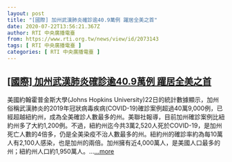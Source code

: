 ```yaml
---
layout: post
title: "[國際] 加州武漢肺炎確診逾40.9萬例 躍居全美之首"
date: 2020-07-22T13:56:21.367Z
author: RTI 中央廣播電臺
from: https://www.rti.org.tw/news/view/id/2073143
tags: [ RTI 中央廣播電臺 ]
categories: [ RTI 中央廣播電臺 ]
---
```

<!--1595454730000-->
[[國際] 加州武漢肺炎確診逾40.9萬例 躍居全美之首](https://www.rti.org.tw/news/view/id/2073143)
------

<div>
美國約翰霍普金斯大學(Johns Hopkins University)22日的統計數據顯示，加州俗稱武漢肺炎的2019年冠狀病毒疾病(COVID-19)確診案例超過40萬9,000例，已經超越紐約州，成為全美確診人數最多的州。美聯社報導，目前加州確診案例比紐約州多了大約1,200例。不過，紐約州迄今共3萬2,520人死於COVID-19，是加州死亡人數的4倍多，仍是全美染疫不治人數最多的州。紐約州的確診率約為每10萬人有2,100人感染，也是加州的兩倍。加州擁有近4,000萬人，是美國人口最多的州；紐約州人口約1,950萬人。...<a target="_blank" href="https://www.rti.org.tw/news/view/id/2073143">...more</a>
</div>
